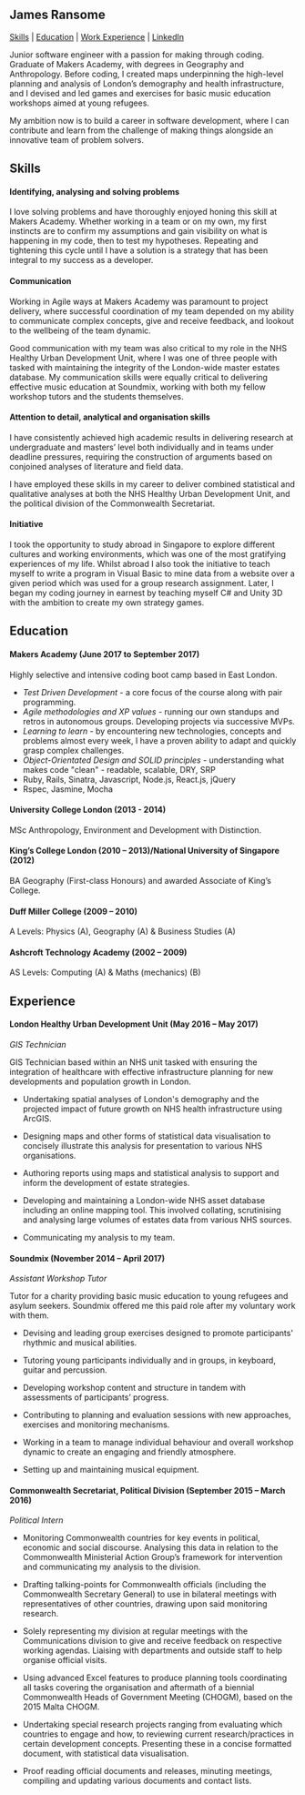 ## James Ransome

[Skills](https://github.com/jransome/CV#skills) | [Education](https://github.com/jransome/CV#education) | [Work Experience](https://github.com/jransome/CV#experience) | [LinkedIn](https://www.linkedin.com/in/james-ransome-487941b1/)

Junior software engineer with a passion for making through coding. Graduate of Makers Academy, with degrees in Geography and Anthropology. Before coding, I created maps underpinning the high-level planning and analysis of London’s demography and health infrastructure, and I devised and led games and exercises for basic music education workshops aimed at young refugees.

My ambition now is to build a career in software development, where I can contribute and learn from the challenge of making things alongside an innovative team of problem solvers.

## Skills

#### Identifying, analysing and solving problems

I love solving problems and have thoroughly enjoyed honing this skill at Makers Academy. Whether working in a team or on my own, my first instincts are to confirm my assumptions and gain visibility on what is happening in my code, then to test my hypotheses. Repeating and tightening this cycle until I have a solution is a strategy that has been integral to my success as a developer.

#### Communication

Working in Agile ways at Makers Academy was paramount to project delivery, where successful coordination of my team depended on my ability to communicate complex concepts, give and receive feedback, and lookout to the wellbeing of the team dynamic.

Good communication with my team was also critical to my role in the NHS Healthy Urban Development Unit, where I was one of three people with tasked with maintaining the integrity of the London-wide master estates database. My communication skills were equally critical to delivering effective music education at Soundmix, working with both my fellow workshop tutors and the students themselves.

#### Attention to detail, analytical and organisation skills

I have consistently achieved high academic results in delivering research at undergraduate and masters’ level both individually and in teams under deadline pressures, requiring the construction of arguments based on conjoined analyses of literature and field data.

I have employed these skills in my career to deliver combined statistical and qualitative analyses at both the NHS Healthy Urban Development Unit, and the political division of the Commonwealth Secretariat.

#### Initiative

I took the opportunity to study abroad in Singapore to explore different cultures and working environments, which was one of the most gratifying experiences of my life. Whilst abroad I also took the initiative to teach myself to write a program in Visual Basic to mine data from a website over a given period which was used for a group research assignment. Later, I began my coding journey in earnest by teaching myself C# and Unity 3D with the ambition to create my own strategy games.

## Education

#### Makers Academy (June 2017 to September 2017)

Highly selective and intensive coding boot camp based in East London.

*	_Test Driven Development_ - a core focus of the course along with pair programming.
*	_Agile methodologies and XP values_ - running our own standups and retros in autonomous groups. Developing projects via successive MVPs.
*	_Learning to learn_ - by encountering new technologies, concepts and problems almost every week, I have a proven ability to adapt and quickly grasp complex challenges.
*	_Object-Orientated Design and SOLID principles_ - understanding what makes code "clean" - readable, scalable, DRY, SRP
*	Ruby, Rails, Sinatra, Javascript, Node.js, React.js, jQuery
*	Rspec, Jasmine, Mocha

#### University College London (2013 - 2014)

MSc Anthropology, Environment and Development with Distinction.

#### King’s College London (2010 – 2013)/National University of Singapore (2012)

BA Geography (First-class Honours) and awarded Associate of King’s College.

#### Duff Miller College (2009 – 2010)

A Levels: Physics (A), Geography (A) & Business Studies (A)

#### Ashcroft Technology Academy (2002 – 2009)

AS Levels: Computing (A) & Maths (mechanics) (B)

## Experience

#### London Healthy Urban Development Unit (May 2016 – May 2017)    
_GIS Technician_

GIS Technician based within an NHS unit tasked with ensuring the integration of healthcare with effective infrastructure planning for new developments and population growth in London.

*	Undertaking spatial analyses of London's demography and the projected impact of future growth on NHS health infrastructure using ArcGIS.

*	Designing maps and other forms of statistical data visualisation to concisely illustrate this analysis for presentation to various NHS organisations.

*	Authoring reports using maps and statistical analysis to support and inform the development of estate strategies.

*	Developing and maintaining a London-wide NHS asset database including an online mapping tool. This involved collating, scrutinising and analysing large volumes of estates data from various NHS sources.

*	Communicating my analysis to my team.

#### Soundmix (November 2014 – April 2017)    
_Assistant Workshop Tutor_

Tutor for a charity providing basic music education to young refugees and asylum seekers. Soundmix offered me this paid role after my voluntary work with them.

* Devising and leading group exercises designed to promote participants' rhythmic and musical abilities.

* Tutoring young participants individually and in groups, in keyboard, guitar and percussion.

* Developing workshop content and structure in tandem with assessments of participants’ progress.

* Contributing to planning and evaluation sessions with new approaches, exercises and monitoring mechanisms.

* Working in a team to manage individual behaviour and overall workshop dynamic to create an engaging and friendly atmosphere.

* Setting up and maintaining musical equipment.

#### Commonwealth Secretariat, Political Division (September 2015 – March 2016)   
_Political Intern_

* Monitoring Commonwealth countries for key events in political, economic and social discourse. Analysing this data in relation to the Commonwealth Ministerial Action Group’s framework for intervention and communicating my analysis to the division.

* Drafting talking-points for Commonwealth officials (including the Commonwealth Secretary General) to use in bilateral meetings with representatives of other countries, drawing upon said monitoring research.

* Solely representing my division at regular meetings with the Communications division to give and receive feedback on respective working agendas. Liaising with departments and outside staff to help organise official visits.

* Using advanced Excel features to produce planning tools coordinating all tasks covering the organisation and aftermath of a biennial Commonwealth Heads of Government Meeting (CHOGM), based on the 2015 Malta CHOGM.

* Undertaking special research projects ranging from evaluating which countries to engage and how, to reviewing current research/practices in certain development concepts. Presenting these in a concise formatted document, with statistical data visualisation.

* Proof reading official documents and releases, minuting meetings, compiling and updating various documents and contact lists.
